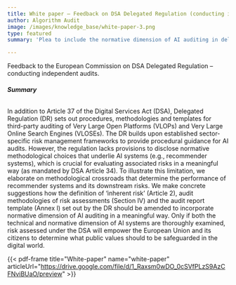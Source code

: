 ```yaml
---
title: White paper – Feedback on DSA Delegated Regulation (conducting independent audits)
author: Algorithm Audit
image: /images/knowledge_base/white-paper-3.png
type: featured
summary: 'Plea to include the normative dimension of AI auditing in delegated regulation of the Digital Services Act (DSA). Current limitations are illustrated by focussing on a recommender systems example'

---
```

Feedback to the European Commission on DSA Delegated Regulation – conducting independent audits. 

###### **Summary**
In addition to Article 37 of the Digital Services Act (DSA), Delegated Regulation (DR) sets out procedures, methodologies and templates for third-party auditing of Very Large Open Platforms (VLOPs) and Very Large Online Search Engines (VLOSEs). The DR builds upon established sector-specific risk management frameworks to provide procedural guidance for AI audits. However, the regulation lacks provisions to disclose normative methodological choices that underlie AI systems (e.g., recommender systems), which is crucial for evaluating associated risks in a meaningful way (as mandated by DSA Article 34). To illustrate this limitation, we elaborate on methodological crossroads that determine the performance of recommender systems and its downstream risks. We make concrete suggestions how the definition of ‘inherent risk’ (Article 2), audit methodologies of risk assessments (Section IV) and the audit report template (Annex I) set out by the DR should be amended to incorporate normative dimension of AI auditing in a meaningful way. Only if both the technical and normative dimension of AI systems are thoroughly examined, risk assessed under the DSA will empower the European Union and its citizens to determine what public values should to be safeguarded in the digital world.


{{< pdf-frame title="White-paper" name="white-paper" articleUrl="https://drive.google.com/file/d/1_Raxsm0wDO_0cSVfPLzS9AzCFNviBUaO/preview" >}}
